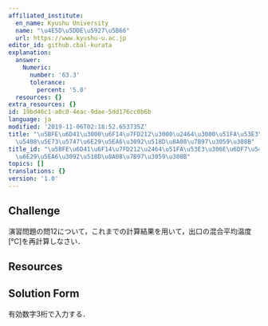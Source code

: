 ```yaml
---
affiliated_institute:
  en_name: Kyushu University
  name: "\u4E5D\u5DDE\u5927\u5B66"
  url: https://www.kyushu-u.ac.jp
editor_id: github.cbal-kurata
explanation:
  answer:
    Numeric:
      number: '63.3'
      tolerance:
        percent: '5.0'
  resources: {}
extra_resources: {}
id: 19bd46c1-a0c0-4eac-9dae-5dd176cc0b6b
language: ja
modified: '2019-11-06T02:18:52.653735Z'
title: "\u5BFE\u6D41\u3000\u6F14\u7FD212\u3000\u2464\u3000\u51FA\u53E3\u306E\u6DF7\
  \u5408\u5E73\u5747\u6E29\u5EA6\u3092\u518D\u8A08\u7B97\u3059\u308B"
title_id: "\u5BFE\u6D41\u6F14\u7FD212\u2464\u51FA\u53E3\u306E\u6DF7\u5408\u5E73\u5747\
  \u6E29\u5EA6\u3092\u518D\u8A08\u7B97\u3059\u308B"
topics: []
translations: {}
version: '1.0'
---
```


## Challenge
演習問題の問12について，これまでの計算結果を用いて，出口の混合平均温度[℃]を再計算しなさい．

## Resources


## Solution Form
有効数字3桁で入力する．



